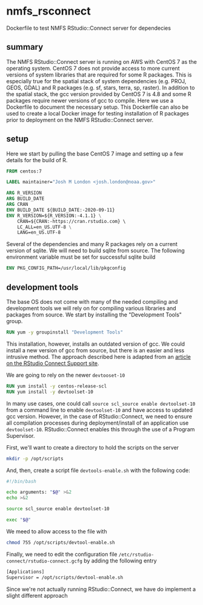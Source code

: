 # nmfs_rsconnect
Dockerfile to test NMFS RStudio::Connect server for dependecies

## summary
The NMFS RStudio::Connect server is running on AWS with CentOS 7 as the operating system. CentOS 7 does not provide access to
more current versions of system libraries that are required for some R packages. This is especially true for the spatial
stack of system dependencies (e.g. PROJ, GEOS, GDAL) and R packages (e.g. sf, stars, terra, sp, raster). In addition to the
spatial stack, the gcc version provided by CentOS 7 is 4.8 and some R packages require newer versions of gcc to compile. Here
we use a Dockerfile to document the necessary setup. This Dockerfile can also be used to create a local Docker image for testing
installation of R packages prior to deployment on the NMFS RStudio::Connect server.

## setup
Here we start by pulling the base CentOS 7 image and setting up a few details for the build of R.

```dockerfile
FROM centos:7

LABEL maintainer="Josh M London <josh.london@noaa.gov>"

ARG R_VERSION
ARG BUILD_DATE
ARG CRAN
ENV BUILD_DATE ${BUILD_DATE:-2020-09-11}
ENV R_VERSION=${R_VERSION:-4.1.1} \
    CRAN=${CRAN:-https://cran.rstudio.com} \ 
    LC_ALL=en_US.UTF-8 \
    LANG=en_US.UTF-8 
```

Several of the dependencies and many R packages rely on a current version of sqlite. We will need to build sqlite
from source. The following environment variable must be set for successful sqlite build

```dockerfile
ENV PKG_CONFIG_PATH=/usr/local/lib/pkgconfig
```

## development tools
The base OS does not come with many of the needed compiling and development tools we will rely on for compiling
various libraries and packages from source. We start by installing the "Development Tools" group.

```dockerfile
RUN yum -y groupinstall "Development Tools"
```

This installation, however, installs an outdated version of gcc. We could install a new version of gcc from
source, but there is an easier and less intrusive method. The approach described here is adapted from an
[article on the RStudio Connect Support site](https://support.rstudio.com/hc/en-us/articles/360006142673-RStudio-Connect-with-devtoolset-enabled).

We are going to rely on the newer `devtooset-10`

```dockerfile
RUN yum install -y centos-release-scl
RUN yum install -y devtoolset-10
```

In many use cases, one could call `source scl_source enable devtoolset-10` from a command line to enable `devtoolset-10` and
have access to updated gcc version. However, in the case of RStudio::Connect, we need to ensure all compilation processes
during deployment/install of an application use `devtoolset-10`. RStudio::Connect enables this through the use of a 
Program Supervisor.

First, we'll want to create a directory to hold the scripts on the server

```bash
mkdir -p /opt/scripts
```

And, then, create a script file `devtools-enable.sh` with the following code:

```bash
#!/bin/bash

echo arguments: "$@" >&2
echo >&2

source scl_source enable devtoolset-10

exec "$@"
```

We meed to allow access to the file with

```bash
chmod 755 /opt/scripts/devtool-enable.sh
```

Finally, we need to edit the configuration file `/etc/rstudio-connect/rstudio-connect.gcfg` by 
adding the following entry

```bash
[Applications]
Supervisor = /opt/scripts/devtool-enable.sh
```

Since we're not actually running RStudio::Connect, we have do implement a slight different approach
